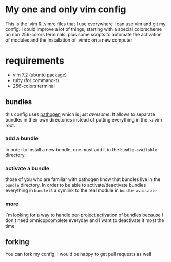 # My one and only vim config
This is the .vim & .vimrc files that I use everywhere I can use vim and
git my config. I could improve a lot of things, starting with a special 
colorscheme on non 256-colors terminals. plus some scripts to automate
the activation of modules and the installation of .vimrc on a new computer

# requirements
* vim 7.2 (ubuntu package)
* ruby (for command-t)
* 256-colors terminal

## bundles
this config uses [pathogen](https://github.com/tpope/vim-pathogen) which is
just _awesome_. It allows to separate bundles in their own directories
instead of putting everything in the ~/.vim root.

### add a bundle
In order to install a new bundle, one must add it in the `bundle-available`
directory.

### activate a bundle
those of you who are familiar with pathogen know that bundles live in the
`bundle` directory. In order to be able to activate/deactivate bundles
everything in `bundle` is a symlink to the real module in `bundle-available`

### more
I'm looking for a way to handle per-project activation of bundles because
I don't need omnicppcomplete everyday  and I want to deactivate it most 
the time

## forking
You can fork my config, I would be happy to get pull requests as well

